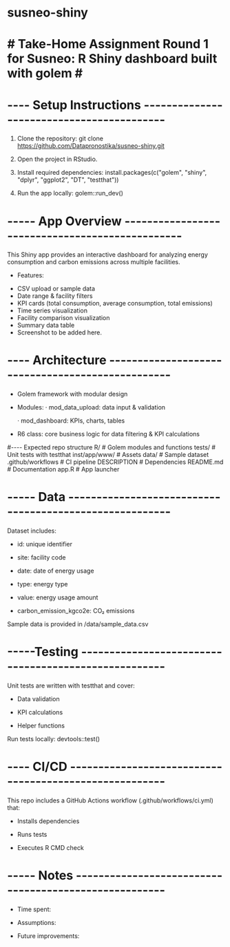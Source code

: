 # susneo-shiny
# # Take-Home Assignment Round 1 for Susneo: R Shiny dashboard built with golem # #

# ---- Setup Instructions ------------------------------------------
1. Clone the repository:
   git clone https://github.com/Datapronostika/susneo-shiny.git

2. Open the project in RStudio.

3. Install required dependencies:
    install.packages(c("golem", "shiny", "dplyr", "ggplot2", "DT", "testthat"))

4. Run the app locally:
    golem::run_dev()
   
# ----- App Overview ------------------------------------------------
This Shiny app provides an interactive dashboard for analyzing energy consumption and carbon 
emissions across multiple facilities.
* Features:

- CSV upload or sample data
- Date range & facility filters
- KPI cards (total consumption, average consumption, total emissions)
- Time series visualization
- Facility comparison visualization
- Summary data table 
- Screenshot to be added here.

# ---- Architecture -------------------------------------------------
- Golem framework with modular design

- Modules:
  · mod_data_upload: data input & validation

  · mod_dashboard: KPIs, charts, tables

- R6 class: core business logic for data filtering & KPI calculations

#---- Expected repo structure 
R/                # Golem modules and functions
tests/            # Unit tests with testthat
inst/app/www/     # Assets
data/             # Sample dataset
.github/workflows # CI pipeline
DESCRIPTION       # Dependencies
README.md         # Documentation
app.R             # App launcher

# ----- Data --------------------------------------------------------
Dataset includes:

- id: unique identifier

- site: facility code

- date: date of energy usage

- type: energy type

- value: energy usage amount

- carbon_emission_kgco2e: CO₂ emissions

Sample data is provided in /data/sample_data.csv

# -----Testing -----------------------------------------------------

Unit tests are written with testthat and cover:

- Data validation

- KPI calculations

- Helper functions

Run tests locally:
  devtools::test()

# ---- CI/CD -------------------------------------------------------
This repo includes a GitHub Actions workflow (.github/workflows/ci.yml) that:

  - Installs dependencies

  - Runs tests

  - Executes R CMD check

# ----- Notes ------------------------------------------------------

- Time spent: 

- Assumptions: 

- Future improvements: 
